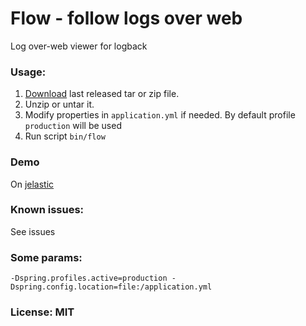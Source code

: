 Flow - follow logs over web
==============
Log over-web viewer for logback

### Usage:
1. [Download](https://github.com/avvero/flow/releases) last released tar or zip file.  
2. Unzip or untar it.
3. Modify properties in `application.yml` if needed. By default profile `production` will be used
4. Run script `bin/flow`

### Demo
On [jelastic](http://flow.avvero.pw/)

### Known issues:
See issues

### Some params:
```
-Dspring.profiles.active=production -Dspring.config.location=file:/application.yml
```

### License: MIT
